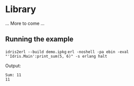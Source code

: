# Library

... More to come ...


## Running the example

`idris2erl --build demo.ipkg`
`erl -noshell -pa ebin -eval "'Idris.Main':print_sum(5, 6)" -s erlang halt`

Output:
```
Sum: 11
11
```
